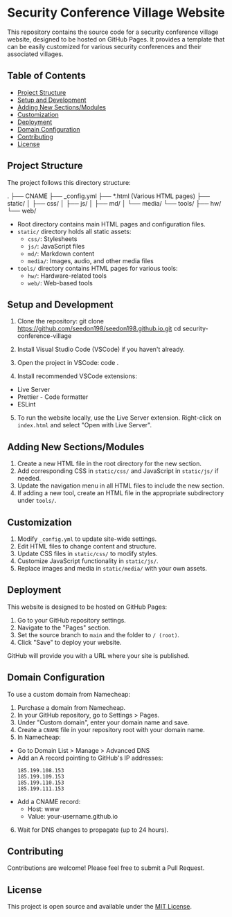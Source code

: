 # Security Conference Village Website

This repository contains the source code for a security conference village website, designed to be hosted on GitHub Pages. It provides a template that can be easily customized for various security conferences and their associated villages.

## Table of Contents

- [Project Structure](#project-structure)
- [Setup and Development](#setup-and-development)
- [Adding New Sections/Modules](#adding-new-sectionsmodules)
- [Customization](#customization)
- [Deployment](#deployment)
- [Domain Configuration](#domain-configuration)
- [Contributing](#contributing)
- [License](#license)

## Project Structure

The project follows this directory structure:

. ├── CNAME 
  ├── _config.yml 
  ├── *.html (Various HTML pages) 
  ├── static/ 
  │ ├── css/ 
  │ ├── js/ 
  │ ├── md/ 
  │ └── media/ 
  └── tools/ 
    ├── hw/ 
    └── web/


- Root directory contains main HTML pages and configuration files.
- `static/` directory holds all static assets:
  - `css/`: Stylesheets
  - `js/`: JavaScript files
  - `md/`: Markdown content
  - `media/`: Images, audio, and other media files
- `tools/` directory contains HTML pages for various tools:
  - `hw/`: Hardware-related tools
  - `web/`: Web-based tools

## Setup and Development

1. Clone the repository:
git clone https://github.com/seedon198/seedon198.github.io.git cd security-conference-village

2. Install Visual Studio Code (VSCode) if you haven't already.

3. Open the project in VSCode:
code .

4. Install recommended VSCode extensions:
- Live Server
- Prettier - Code formatter
- ESLint

5. To run the website locally, use the Live Server extension. Right-click on `index.html` and select "Open with Live Server".

## Adding New Sections/Modules

1. Create a new HTML file in the root directory for the new section.
2. Add corresponding CSS in `static/css/` and JavaScript in `static/js/` if needed.
3. Update the navigation menu in all HTML files to include the new section.
4. If adding a new tool, create an HTML file in the appropriate subdirectory under `tools/`.

## Customization

1. Modify `_config.yml` to update site-wide settings.
2. Edit HTML files to change content and structure.
3. Update CSS files in `static/css/` to modify styles.
4. Customize JavaScript functionality in `static/js/`.
5. Replace images and media in `static/media/` with your own assets.

## Deployment

This website is designed to be hosted on GitHub Pages:

1. Go to your GitHub repository settings.
2. Navigate to the "Pages" section.
3. Set the source branch to `main` and the folder to `/ (root)`.
4. Click "Save" to deploy your website.

GitHub will provide you with a URL where your site is published.

## Domain Configuration

To use a custom domain from Namecheap:

1. Purchase a domain from Namecheap.
2. In your GitHub repository, go to Settings > Pages.
3. Under "Custom domain", enter your domain name and save.
4. Create a `CNAME` file in your repository root with your domain name.
5. In Namecheap:
- Go to Domain List > Manage > Advanced DNS
- Add an A record pointing to GitHub's IP addresses:
  ```
  185.199.108.153
  185.199.109.153
  185.199.110.153
  185.199.111.153
  ```
- Add a CNAME record:
  - Host: www
  - Value: your-username.github.io
6. Wait for DNS changes to propagate (up to 24 hours).

## Contributing

Contributions are welcome! Please feel free to submit a Pull Request.

## License

This project is open source and available under the [MIT License](LICENSE).
